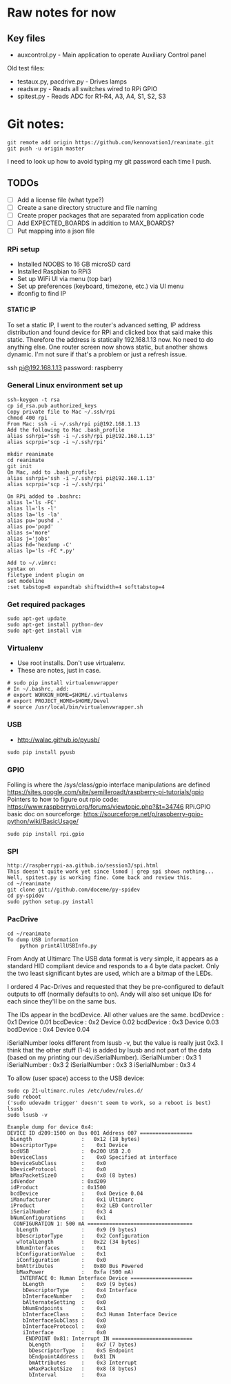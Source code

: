 # Raw notes for now

## Key files
* auxcontrol.py - Main application to operate Auxiliary Control panel

Old test files:
* testaux.py, pacdrive.py - Drives lamps
* readsw.py  - Reads all switches wired to RPi GPIO
* spitest.py - Reads ADC for R1-R4, A3, A4, S1, S2, S3

# Git notes:
```
git remote add origin https://github.com/kennovation1/reanimate.git
git push -u origin master
```
I need to look up how to avoid typing my git password each time I push.

## TODOs
- [ ] Add a license file (what type?)
- [ ] Create a sane directory structure and file naming
- [ ] Create proper packages that are separated from application code 
- [ ] Add EXPECTED_BOARDS in addition to MAX_BOARDS?
- [ ] Put mapping into a json file

### RPi setup
* Installed NOOBS to 16 GB microSD card
* Installed Raspbian to RPi3
* Set up WiFi UI via menu (top bar)
* Set up preferences (keyboard, timezone, etc.) via UI menu
* ifconfig to find IP

#### STATIC IP
To set a static IP, I went to the router's advanced setting, IP address distribution and found
device for RPi and clicked box that said make this static. Therefore the address is statically 
192.168.1.13 now. No need to do anything else. One router screen now shows static, but another shows
dynamic. I'm not sure if that's a problem or just a refresh issue.

ssh pi@192.168.1.13
password: raspberry

### General Linux environment set up
```
ssh-keygen -t rsa
cp id_rsa.pub authorized_keys
Copy private file to Mac ~/.ssh/rpi
chmod 400 rpi
From Mac: ssh -i ~/.ssh/rpi pi@192.168.1.13
Add the following to Mac .bash_profile
alias sshrpi='ssh -i ~/.ssh/rpi pi@192.168.1.13'
alias scprpi='scp -i ~/.ssh/rpi'

mkdir reanimate
cd reanimate
git init
On Mac, add to .bash_profile:
alias sshrpi='ssh -i ~/.ssh/rpi pi@192.168.1.13'
alias scprpi='scp -i ~/.ssh/rpi'

On RPi added to .bashrc:
alias l='ls -FC'
alias ll='ls -l'
alias la='ls -la'
alias pu='pushd .'
alias po='popd'
alias s='more'
alias j='jobs'
alias hd='hexdump -C'
alias lp='ls -FC *.py'

Add to ~/.vimrc:
syntax on
filetype indent plugin on
set modeline
:set tabstop=8 expandtab shiftwidth=4 softtabstop=4
```

### Get required packages
```
sudo apt-get update
sudo apt-get install python-dev 
sudo apt-get install vim
```

### Virtualenv
* Use root installs. Don't use virtualenv.
* These are notes, just in case.
```
# sudo pip install virtualenvwrapper
# In ~/.bashrc, add:
# export WORKON_HOME=$HOME/.virtualenvs
# export PROJECT_HOME=$HOME/Devel
# source /usr/local/bin/virtualenvwrapper.sh
```

### USB
* http://walac.github.io/pyusb/
```
sudo pip install pyusb
```

### GPIO
Folling is where the /sys/class/gpio interface manipulations are defined
https://sites.google.com/site/semilleroadt/raspberry-pi-tutorials/gpio
Pointers to how to figure out rpio code:
https://www.raspberrypi.org/forums/viewtopic.php?&t=34746
RPi.GPIO basic doc on sourceforge:
https://sourceforge.net/p/raspberry-gpio-python/wiki/BasicUsage/
```
sudo pip install rpi.gpio
```

### SPI
```
http://raspberrypi-aa.github.io/session3/spi.html
This doesn't quite work yet since lsmod | grep spi shows nothing...
Well, spitest.py is working fine. Come back and review this.
cd ~/reanimate
git clone git://github.com/doceme/py-spidev
cd py-spidev
sudo python setup.py install
```

### PacDrive
```
cd ~/reanimate
To dump USB information
    python printAllUSBInfo.py
```

From Andy at Ultimarc
    The USB data format is very simple, it appears as a standard HID compliant device and responds to
    a 4 byte data packet. Only the two least significant bytes are used, which are a bitmap of the LEDs.

I ordered 4 Pac-Drives and requested that they be pre-configured to default outputs to off (normally defaults
to on). Andy will also set unique IDs for each since they'll be on the same bus.

The IDs appear in the bcdDevice. All other values are the same.
    bcdDevice              :    0x1 Device 0.01
    bcdDevice              :    0x2 Device 0.02
    bcdDevice              :    0x3 Device 0.03
    bcdDevice              :    0x4 Device 0.04

iSerialNumber looks different from lsusb -v, but the value is really just 0x3. I think that the other stuff
(1-4) is added by lsusb and not part of the data (based on my printing our dev.iSerialNumber).
    iSerialNumber          :    0x3 1
    iSerialNumber          :    0x3 2
    iSerialNumber          :    0x3 3
    iSerialNumber          :    0x3 4
    
To allow (user space) access to the USB device:
```
sudo cp 21-ultimarc.rules /etc/udev/rules.d/
sudo reboot
('sudo udevadm trigger' doesn't seem to work, so a reboot is best)
lsusb
sudo lsusb -v

Example dump for device 0x4:
DEVICE ID d209:1500 on Bus 001 Address 007 =================
 bLength                :   0x12 (18 bytes)
 bDescriptorType        :    0x1 Device
 bcdUSB                 :  0x200 USB 2.0
 bDeviceClass           :    0x0 Specified at interface
 bDeviceSubClass        :    0x0
 bDeviceProtocol        :    0x0
 bMaxPacketSize0        :    0x8 (8 bytes)
 idVendor               : 0xd209
 idProduct              : 0x1500
 bcdDevice              :    0x4 Device 0.04
 iManufacturer          :    0x1 Ultimarc
 iProduct               :    0x2 LED Controller
 iSerialNumber          :    0x3 4
 bNumConfigurations     :    0x1
  CONFIGURATION 1: 500 mA ==================================
   bLength              :    0x9 (9 bytes)
   bDescriptorType      :    0x2 Configuration
   wTotalLength         :   0x22 (34 bytes)
   bNumInterfaces       :    0x1
   bConfigurationValue  :    0x1
   iConfiguration       :    0x0 
   bmAttributes         :   0x80 Bus Powered
   bMaxPower            :   0xfa (500 mA)
    INTERFACE 0: Human Interface Device ====================
     bLength            :    0x9 (9 bytes)
     bDescriptorType    :    0x4 Interface
     bInterfaceNumber   :    0x0
     bAlternateSetting  :    0x0
     bNumEndpoints      :    0x1
     bInterfaceClass    :    0x3 Human Interface Device
     bInterfaceSubClass :    0x0
     bInterfaceProtocol :    0x0
     iInterface         :    0x0 
      ENDPOINT 0x81: Interrupt IN ==========================
       bLength          :    0x7 (7 bytes)
       bDescriptorType  :    0x5 Endpoint
       bEndpointAddress :   0x81 IN
       bmAttributes     :    0x3 Interrupt
       wMaxPacketSize   :    0x8 (8 bytes)
       bInterval        :    0xa
```
